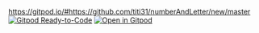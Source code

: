 https://gitpod.io/#https://github.com/titi31/numberAndLetter/new/master
[![Gitpod Ready-to-Code](https://img.shields.io/badge/Gitpod-ready--to--code-blue?logo=gitpod)](https://gitpod.io/#https://github.com/titi31/numberAndLetter)
[![Open in Gitpod](https://gitpod.io/button/open-in-gitpod.svg)](https://gitpod.io/#https://github.com/titi31/numberAndLetter)
